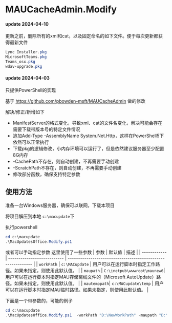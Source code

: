 # MAUCacheAdmin.Modify

#### update 2024-04-10
更新之前，删除所有的xml和cat，以及固定命名的如下文件。便于每次更新都获得最新文件
```powershell
Lync Installer.pkg
MicrosoftTeams.pkg
Teams_osx.pkg
wdav-upgrade.pkg
```
#### update 2024-04-03
只提供PowerShell的实现

基于 https://github.com/pbowden-msft/MAUCacheAdmin 做的修改


解决/修正/新增如下 
- ManifestServer的格式变化，导致xml、cat的文件名变化，解决可能会存在需要下载带版本号的特定文件情况
- 追加Add-Type -AssemblyName System.Net.Http，这样在PowerShell5下依然可以正常执行
- 下载pkg的逻辑修改，小内存环境可以运行了，但是依然建议服务器至少配置8G内存
- -CachePath不存在，则自动创建，不再需要手动创建
- -ScratchPath不存在，则自动创建，不再需要手动创建
- 修改部分函数，确保支持特定参数

## 使用方法
准备一台Windows服务器，确保可以联网，下载本项目

将项目解压到本地 `c:\macupdate`下

执行powershell
```powershell
cd c:\macupdate
.\MacUpdatesOffice.Modify.ps1
```
或者可以手动指定参数
这里使用了一些参数
| 参数         | 默认值                      | 描述                                                         |
| ------------ | --------------------------- | ------------------------------------------------------------ |
| `workPath`   | `c:\MACupdate`              | 用户可以在运行脚本时指定工作路径。如果未指定，则使用此默认值。 |
| `maupath`    | `C:\inetpub\wwwroot\maunew6`| 用户可以在运行脚本时指定MAU存储离线文件的（Microsoft AutoUpdate）路径。如果未指定，则使用此默认值。 |
| `mautemppath`| `c:\MACupdate\temp`         | 用户可以在运行脚本时指定MAU临时路径。如果未指定，则使用此默认值。 |

下面是一个带参数的，可能的例子
```powershell
cd c:\macupdate
.\MacUpdatesOffice.Modify.ps1  -workPath "D:\NewWorkPath" -maupath "D:\NewMauPath" -mautemppath "D:\NewTempPath"

